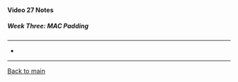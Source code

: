 #### Video 27 Notes

##### Week Three: MAC Padding
---
- 

---

[Back to main](https://github.com/rot0xd/Coursera/blob/master/Cryptography/I/README.md)

